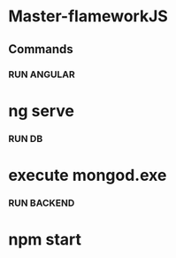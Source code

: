 # Master-flameworkJS

## Commands  
### RUN ANGULAR #####
# ng serve

### RUN DB ###
# execute mongod.exe

### RUN BACKEND ###
#  npm start